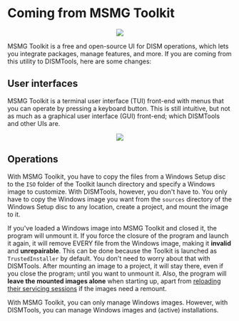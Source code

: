 # Coming from MSMG Toolkit

<p align="center">
	<img src="../../res/getting_started/msmg_toolkit.png" />
</p>

MSMG Toolkit is a free and open-source UI for DISM operations, which lets you integrate packages, manage features, and more. If you are coming from this utility to DISMTools, here are some changes:

## User interfaces

MSMG Toolkit is a terminal user interface (TUI) front-end with menus that you can operate by pressing a keyboard button. This is still intuitive, but not as much as a graphical user interface (GUI) front-end; which DISMTools and other UIs are.

<p align="center">
	<img src="../../res/product.png" />
</p>

## Operations

With MSMG Toolkit, you have to copy the files from a Windows Setup disc to the `ISO` folder of the Toolkit launch directory and specify a Windows image to customize. With DISMTools, however, you don't have to. You only have to copy the Windows image you want from the `sources` directory of the Windows Setup disc to any location, create a project, and mount the image to it.

If you've loaded a Windows image into MSMG Toolkit and closed it, the program will unmount it. If you force the closure of the program and launch it again, it will remove EVERY file from the Windows image, making it **invalid** and **unrepairable**. This can be done because the Toolkit is launched as `TrustedInstaller` by default. You don't need to worry about that with DISMTools. After mounting an image to a project, it will stay there, even if you close the program; until you want to unmount it. Also, the program will **leave the mounted images alone** when starting up, apart from [reloading their servicing sessions](../img_tasks/mgmt/remount_image.md) if the images need a remount.

With MSMG Toolkit, you can only manage Windows images. However, with DISMTools, you can manage Windows images and (active) installations.